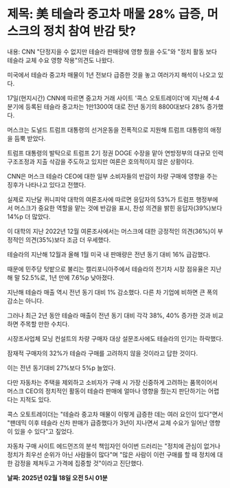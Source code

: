 # **제목: 美 테슬라 중고차 매물 28% 급증, 머스크의 정치 참여 반감 탓?**

  내용: CNN "단정지을 수 없지만 테슬라 판매량에 영향 줬을 수도"와 "정치 활동 보다 테슬라 교체 수요 영향 작용"의견도 나왔다.

미국에서 테슬라 중고차 매물이 1년 전보다 급증한 것을 놓고 여러가지 해석이 나오고 있다. 

17일(현지시간) CNN에 따르면 중고차 거래 사이트 '콕스 오토트레이더'에 지난해 4·4분기에 등록된 테슬라 중고차는 1만1300여 대로 전년 동기의 8800대보다 28% 증가했다. 

머스크는 도널드 트럼프 대통령의 선거운동을 전폭적으로 지원해 트럼프 대통령의 애정을 듬뿍 받았다. 

트럼프 대통령의 발탁으로 트럼프 2기 정권 DOGE 수장을 맡아 연방정부의 대규모 인력 구조조정과 지출 삭감을 주도하고 있지만 여론은 호의적이지 않은 상황이다. 

CNN은 머스크 테슬라 CEO에 대한 일부 소비자들의 반감이 차량 구매에 영향을 주는 징후가 나타나고 있다고 전했다. 

실제로 지난달 퀴니피악 대학의 여론조사에 따르면 응답자의 53%가 트럼프 행정부에서 머스크가 중요한 역할을 맡는 것에 반감을 표시, 찬성 의견을 밝힌 응답자(39%)보다 14%p 더 많았다. 

이 대학의 지난 2022년 12월 여론조사에서는 머스크에 대한 긍정적인 의견(36%)이 부정적인 의견(35%)보다 조금 더 우세했다.

테슬라의 지난해 12월과 올해 1월 미국 내 판매량은 전년 동기 대비 16% 급감했다. 

때문에 민주당 텃밭으로 불리는 캘리포니아주에서 테슬라의 전기차 시장 점유율은 지난해 말 52.5%로, 1년 만에 7.6%p 낮아졌다. 

지난해 테슬라 매출 역시 전년 동기 대비 1% 감소했다. 다른 차 기업에 비하면 큰 폭의 감소는 아니다. 

그러나 최근 2년 동안 테슬라 매출이 전년 동기 대비 각각 38%, 40% 증가한 것과 비교하면 주목할 만한 수치다.

시장조사업체 모닝 컨설트의 차량 구매자 대상 설문조사에도 테슬라의 인기는 하락했다. 

잠재적 구매자의 32%가 테슬라 구매를 고려하지 않을 것이라고 답한 것이다. 

이는 전년 동기대비 27%보다 5%p 늘었다. 

다만 자동차는 주택을 제외하고 소비자가 구매 시 가장 신중하게 고려하는 품목이어서 머스크 CEO의 정치적인 활동이 테슬라 판매에 얼마나 영향을 줬는지 판단하기는 어렵다는 지적도 있다.

콕스 오토트레이더는 "테슬라 중고차 매물이 이렇게 급증한 데는 여러 요인이 있다"면서 "팬데믹 이후 테슬라 신차 판매가 급증했다가 3년이 지나면서 교체 수요가 일어난 영향이 있을 수 있다"고 짚었다. 

자동차 구매 사이트 에드먼즈의 분석 책임자인 아이번 드러리는 "정치에 관심이 없거나 정치가 최우선 순위가 아닌 사람들이 많다"며 "많은 사람이 이런 구매를 할 때 정치에 대한 감정을 제쳐두고 가격에 집중할 것"이라고 진단했다.

  **날짜: 2025년 02월 18일 오전 5시 01분**